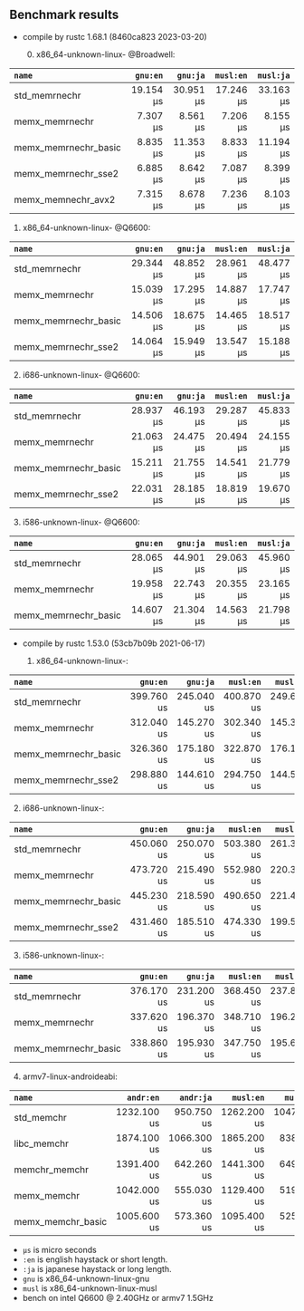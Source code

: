 ## Benchmark results

- compile by rustc 1.68.1 (8460ca823 2023-03-20)

  0. x86_64-unknown-linux- @Broadwell:

|         `name`          |  `gnu:en`   |  `gnu:ja`   |  `musl:en`  |  `musl:ja`  |
|:------------------------|------------:|------------:|------------:|------------:|
| std_memrnechr           |   19.154 µs |   30.951 µs |   17.246 µs |   33.163 µs |
| memx_memrnechr          |    7.307 µs |    8.561 µs |    7.206 µs |    8.155 µs |
| memx_memrnechr_basic    |    8.835 µs |   11.353 µs |    8.833 µs |   11.194 µs |
| memx_memrnechr_sse2     |    6.885 µs |    8.642 µs |    7.087 µs |    8.399 µs |
| memx_memnechr_avx2      |    7.315 µs |    8.678 µs |    7.236 µs |    8.103 µs |

  1. x86_64-unknown-linux- @Q6600:

|         `name`          |  `gnu:en`   |  `gnu:ja`   |  `musl:en`  |  `musl:ja`  |
|:------------------------|------------:|------------:|------------:|------------:|
| std_memrnechr           |   29.344 µs |   48.852 µs |   28.961 µs |   48.477 µs |
| memx_memrnechr          |   15.039 µs |   17.295 µs |   14.887 µs |   17.747 µs |
| memx_memrnechr_basic    |   14.506 µs |   18.675 µs |   14.465 µs |   18.517 µs |
| memx_memrnechr_sse2     |   14.064 µs |   15.949 µs |   13.547 µs |   15.188 µs |

  2. i686-unknown-linux- @Q6600:

|         `name`          |  `gnu:en`   |  `gnu:ja`   |  `musl:en`  |  `musl:ja`  |
|:------------------------|------------:|------------:|------------:|------------:|
| std_memrnechr           |   28.937 µs |   46.193 µs |   29.287 µs |   45.833 µs |
| memx_memrnechr          |   21.063 µs |   24.475 µs |   20.494 µs |   24.155 µs |
| memx_memrnechr_basic    |   15.211 µs |   21.755 µs |   14.541 µs |   21.779 µs |
| memx_memrnechr_sse2     |   22.031 µs |   28.185 µs |   18.819 µs |   19.670 µs |

  3. i586-unknown-linux- @Q6600:

|         `name`          |  `gnu:en`   |  `gnu:ja`   |  `musl:en`  |  `musl:ja`  |
|:------------------------|------------:|------------:|------------:|------------:|
| std_memrnechr           |   28.065 µs |   44.901 µs |   29.063 µs |   45.960 µs |
| memx_memrnechr          |   19.958 µs |   22.743 µs |   20.355 µs |   23.165 µs |
| memx_memrnechr_basic    |   14.607 µs |   21.304 µs |   14.563 µs |   21.798 µs |


- compile by rustc 1.53.0 (53cb7b09b 2021-06-17)

  1. x86_64-unknown-linux-:

|         `name`          |  `gnu:en`   |  `gnu:ja`   |  `musl:en`  |  `musl:ja`  |
|:------------------------|------------:|------------:|------------:|------------:|
| std_memrnechr           |  399.760 us |  245.040 us |  400.870 us |  249.640 us |
| memx_memrnechr          |  312.040 us |  145.270 us |  302.340 us |  145.330 us |
| memx_memrnechr_basic    |  326.360 us |  175.180 us |  322.870 us |  176.190 us |
| memx_memrnechr_sse2     |  298.880 us |  144.610 us |  294.750 us |  144.580 us |

  2. i686-unknown-linux-:

|         `name`          |  `gnu:en`   |  `gnu:ja`   |  `musl:en`  |  `musl:ja`  |
|:------------------------|------------:|------------:|------------:|------------:|
| std_memrnechr           |  450.060 us |  250.070 us |  503.380 us |  261.390 us |
| memx_memrnechr          |  473.720 us |  215.490 us |  552.980 us |  220.340 us |
| memx_memrnechr_basic    |  445.230 us |  218.590 us |  490.650 us |  221.440 us |
| memx_memrnechr_sse2     |  431.460 us |  185.510 us |  474.330 us |  199.520 us |

  3. i586-unknown-linux-:

|         `name`          |  `gnu:en`   |  `gnu:ja`   |  `musl:en`  |  `musl:ja`  |
|:------------------------|------------:|------------:|------------:|------------:|
| std_memrnechr           |  376.170 us |  231.200 us |  368.450 us |  237.870 us |
| memx_memrnechr          |  337.620 us |  196.370 us |  348.710 us |  196.230 us |
| memx_memrnechr_basic    |  338.860 us |  195.930 us |  347.750 us |  195.600 us |

  4. armv7-linux-androideabi:

|         `name`          |  `andr:en`  |  `andr:ja`  |  `musl:en`  |  `musl:ja`  |
|:------------------------|------------:|------------:|------------:|------------:|
| std_memchr              | 1232.100 us |  950.750 us | 1262.200 us | 1047.500 us |
| libc_memchr             | 1874.100 us | 1066.300 us | 1865.200 us |  838.210 us |
| memchr_memchr           | 1391.400 us |  642.260 us | 1441.300 us |  649.600 us |
| memx_memchr             | 1042.000 us |  555.030 us | 1129.400 us |  519.740 us |
| memx_memchr_basic       | 1005.600 us |  573.360 us | 1095.400 us |  525.020 us |

- `µs` is micro seconds
- `:en` is english haystack or short length.
- `:ja` is japanese haystack or long length.
- `gnu` is x86_64-unknown-linux-gnu
- `musl` is x86_64-unknown-linux-musl
- bench on intel Q6600 @ 2.40GHz or armv7 1.5GHz
